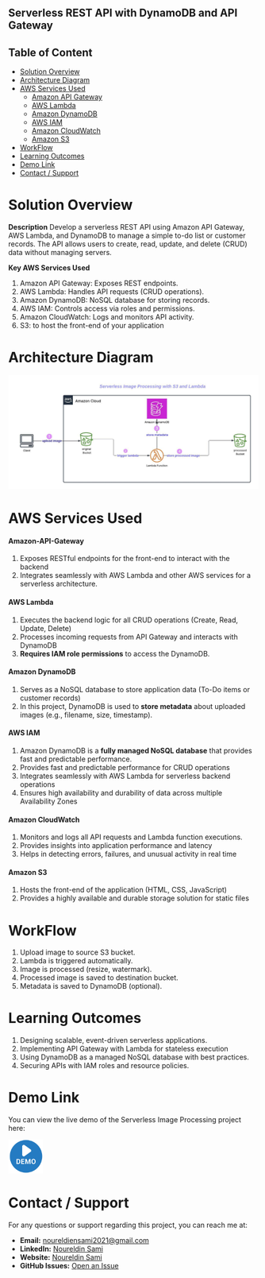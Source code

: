 ## Serverless REST API with DynamoDB and API Gateway

## Table of Content
- [Solution Overview](#solution-overview)
- [Architecture Diagram](#architecture-diagram)
- [AWS Services Used](#aws-services-used)
  - [Amazon API Gateway](#Amazon-API-Gateway)
  - [AWS Lambda](#aws-lambda)
  - [Amazon DynamoDB](#amazon-dynamodb)
  - [AWS IAM](#AWS-IAM)
  - [Amazon CloudWatch](#Amazon-CloudWatch)
  - [Amazon S3](#Amazon-S3)
- [WorkFlow](#WorkFlow)
- [Learning Outcomes](#Learning-Outcomes)
- [Demo Link](#demo-link)
- [Contact / Support](#contact--support)

 




# Solution Overview

**Description**
Develop a serverless REST API using Amazon API Gateway, AWS Lambda, and DynamoDB to manage a simple to-do list or customer records. The API allows users to create, read, update, and delete (CRUD) data without managing servers.


**Key AWS Services Used**

1. Amazon API Gateway: Exposes REST endpoints.
2. AWS Lambda: Handles API requests (CRUD operations).
3. Amazon DynamoDB: NoSQL database for storing records.
4. AWS IAM: Controls access via roles and permissions.
5. Amazon CloudWatch: Logs and monitors API activity.
6. S3: to host the front-end of your application 




# Architecture Diagram

![Architecture Diagram](https://github.com/noureldien2021/Project-2-Serverless-Image-Processing-with-S3-and-Lambda/blob/main/_Serverless%20Image%20Processing.jpeg?raw=true)

# AWS Services Used

#### Amazon-API-Gateway

1. Exposes RESTful endpoints for the front-end to interact with the backend  
2. Integrates seamlessly with AWS Lambda and other AWS services for a serverless architecture.

#### AWS Lambda

1. Executes the backend logic for all CRUD operations (Create, Read, Update, Delete)
2. Processes incoming requests from API Gateway and interacts with DynamoDB
3. **Requires IAM role permissions** to access the DynamoDB.


#### Amazon DynamoDB
1. Serves as a NoSQL database to store application data (To-Do items or customer records)
2. In this project, DynamoDB is used to **store metadata** about uploaded images (e.g., filename, size, timestamp).


#### AWS IAM
1. Amazon DynamoDB is a **fully managed NoSQL database** that provides fast and predictable performance.
2. Provides fast and predictable performance for CRUD operations
3. Integrates seamlessly with AWS Lambda for serverless backend operations
4. Ensures high availability and durability of data across multiple Availability Zones


#### Amazon CloudWatch
1. Monitors and logs all API requests and Lambda function executions.
2. Provides insights into application performance and latency
3. Helps in detecting errors, failures, and unusual activity in real time


#### Amazon S3
1. Hosts the front-end of the application (HTML, CSS, JavaScript)
2. Provides a highly available and durable storage solution for static files

# WorkFlow
1. Upload image to source S3 bucket.  
2. Lambda is triggered automatically.  
3. Image is processed (resize, watermark).  
4. Processed image is saved to destination bucket.  
5. Metadata is saved to DynamoDB (optional).  

# Learning Outcomes
1. Designing scalable, event-driven serverless applications.
2. Implementing API Gateway with Lambda for stateless execution
3. Using DynamoDB as a managed NoSQL database with best practices.
4. Securing APIs with IAM roles and resource policies.




# Demo Link

You can view the live demo of the Serverless Image Processing project here:  

<a href="https://drive.google.com/file/d/1hL2IYWyO8VBe94ezH_22tzpzFdHMNshr/view?usp=drive_link">
  <img src="https://github.com/noureldien2021/Project-2-Serverless-Image-Processing-with-S3-and-Lambda/blob/main/demo2.jpg?raw=true" alt="Demo Video" width="70"/>
</a>


# Contact / Support

For any questions or support regarding this project, you can reach me at:

- **Email:** noureldiensami2021@gmail.com
- **LinkedIn:** [Noureldin Sami](https://www.linkedin.com/in/noureldien-sami/)
- **Website:** [Noureldin Sami](https://noureldien-sami2024.netlify.app/)  
- **GitHub Issues:** [Open an Issue](https://github.com/noureldien2021/Project-2-Serverless-Image-Processing-with-S3-and-Lambda/issues)
 

